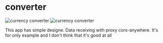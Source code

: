# converter

![currency converter](https://img.shields.io/badge/-open_converter-54FF9F?link=https://vvaleri.github.io/converter)
![currency converter](https://img.shields.io/badge/converter-open-54FF9F?style=for-the-badge?link=https://vvaleri.github.io/converter)


This app has simple designe. 
Data receiving with proxy cors-anywhere. It's for only example and I don't think that it's good at all


